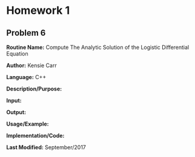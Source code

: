# Homework 1
## Problem 6
**Routine Name:**           Compute The Analytic Solution of the Logistic Differential Equation

**Author:** Kensie Carr

**Language:** C++

**Description/Purpose:** 

**Input:** 

**Output:** 

**Usage/Example:**

**Implementation/Code:** 

**Last Modified:** September/2017